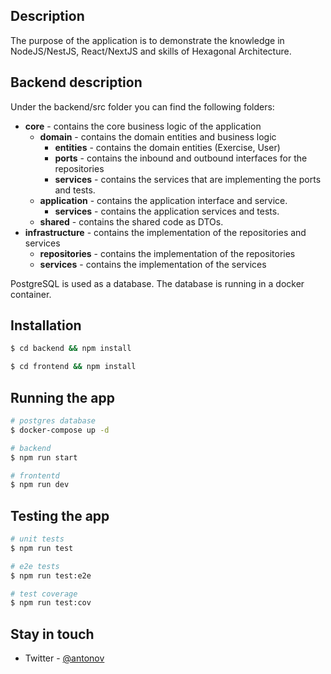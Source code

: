## Description

The purpose of the application is to demonstrate the knowledge in NodeJS/NestJS, React/NextJS and skills of Hexagonal Architecture.

## Backend description

Under the backend/src folder you can find the following folders:

- **core** - contains the core business logic of the application
  - **domain** - contains the domain entities and business logic
    - **entities** - contains the domain entities (Exercise, User)
    - **ports** - contains the inbound and outbound interfaces for the repositories
    - **services** - contains the services that are implementing the ports and tests.
  - **application** - contains the application interface and service.
    - **services** - contains the application services and tests.
  - **shared** - contains the shared code as DTOs.
- **infrastructure** - contains the implementation of the repositories and services
  - **repositories** - contains the implementation of the repositories
  - **services** - contains the implementation of the services

PostgreSQL is used as a database. The database is running in a docker container.

## Installation

```bash
$ cd backend && npm install
```

```bash
$ cd frontend && npm install
```

## Running the app

```bash
# postgres database
$ docker-compose up -d
```

```bash
# backend
$ npm run start
```

```bash
# frontentd
$ npm run dev
```

## Testing the app

```bash
# unit tests
$ npm run test

# e2e tests
$ npm run test:e2e

# test coverage
$ npm run test:cov
```

## Stay in touch

- Twitter - [@antonov](https://twitter.com/antonov)

